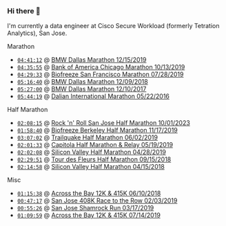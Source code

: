 ### Hi there 👋

<!--
**hanlhe/hanlhe** is a ✨ _special_ ✨ repository because its `README.md` (this file) appears on your GitHub profile.

Here are some ideas to get you started:

- 🔭 I’m currently working on ...
- 🌱 I’m currently learning ...
- 👯 I’m looking to collaborate on ...
- 🤔 I’m looking for help with ...
- 💬 Ask me about ...
- 📫 How to reach me: ...
- 😄 Pronouns: ...
- ⚡ Fun fact: ...
-->

I'm currently a data engineer at Cisco Secure Workload (formerly Tetration Analytics), San Jose.

Marathon
- [`04:41:12`](https://www.athlinks.com/event/20447/results/Event/898312/Course/1747466/Bib/293) @ [BMW Dallas Marathon 12/15/2019](https://www.rundallas.com/events/bmw-dallas-marathon-weekend/)
- [`04:35:55`](https://www.athlinks.com/event/96107/results/event/887431/course/1712925/bib/59820) @ [Bank of America Chicago Marathon 10/13/2019](https://chicagomarathon.com/)
- [`04:29:33`](https://www.athlinks.com/event/1403/results/Event/872627/Course/1654891/Bib/2636) @ [Biofreeze San Francisco Marathon 07/28/2019](https://www.thesfmarathon.com/)
- [`05:16:40`](https://www.athlinks.com/event/20447/results/Event/701326/Course/1141975/Bib/183) @ [BMW Dallas Marathon 12/09/2018](https://www.rundallas.com/events/bmw-dallas-marathon-weekend/)
- [`05:27:00`](https://www.athlinks.com/event/20447/results/Event/696876/Course/1135965/Bib/2296) @ [BMW Dallas Marathon 12/10/2017](https://www.rundallas.com/events/bmw-dallas-marathon-weekend/)
- [`05:44:19`](http://www.geexek.com/score/pscore?cGlkPTUyNzA3ODcmY2lkPTc2MTMmcmlkPTIzMjQzJm5pZ2h0PTAmb3BlbklkPSZ1c2VySWQ9) @ [Dalian International Marathon 05/22/2016](http://www.dlmls.org/)

Half Marathon
- [`02:08:15`]() @ [Rock 'n' Roll San Jose Half Marathon 10/01/2023](https://www.runrocknroll.com/san-jose)
- [`01:58:40`](https://www.athlinks.com/event/95041/results/Event/893430/Course/1733187/Bib/2567) @ [Biofreeze Berkeley Half Marathon 11/17/2019](https://berkeleyhalfmarathon.com/)
- [`03:07:02`](https://www.athlinks.com/event/43012/results/event/862372/course/1613888/bib/851) @ [Trailquake Half Marathon 06/02/2019](https://brazenracing.com/trailquake/)
- [`02:01:33`](https://www.athlinks.com/event/12659/results/Event/858375/Course/1598012/Bib/727) @ [Capitola Half Marathon & Relay 05/19/2019](https://www.runsurferspath.com/marathon/half-marathon/)
- [`02:02:08`](https://www.athlinks.com/event/235654/results/Event/855075/Course/1585358/Bib/517) @ [Silicon Valley Half Marathon 04/28/2019](http://svhalfmarathon.com/)
- [`02:29:51`](https://www.athlinks.com/event/35571/results/Event/741490/Course/1235346/Bib/1491) @ [Tour des Fleurs Half Marathon 09/15/2018](https://www.tourdesfleurs.com/)
- [`02:14:58`](https://www.athlinks.com/event/235654/results/Event/722926/Course/1187930/Bib/2551) @ [Silicon Valley Half Marathon 04/15/2018](http://svhalfmarathon.com/)

Misc
- [`01:15:38`](https://www.athlinks.com/event/19807/results/Event/711028/Course/1162494/Bib/2404) @ [Across the Bay 12K & 415K 06/10/2018](http://www.representrunning.com/across-bay-12k-415k/)
- [`00:47:17`](https://www.athlinks.com/event/19352/results/Event/840700/Course/1522884/Bib/2151) @ [San Jose 408K Race to the Row 02/03/2019](http://run408k.com/)
- [`00:55:26`](https://www.athlinks.com/event/311027/results/Event/847184/Course/1554401/Bib/336) @ [San Jose Shamrock Run 03/17/2019](http://sanjoseshamrockrun.com/)
- [`01:09:59`](https://www.athlinks.com/event/19807/results/Event/869327/Course/1642781/Bib/3122) @ [Across the Bay 12K & 415K 07/14/2019](http://www.representrunning.com/across-bay-12k-415k/)

